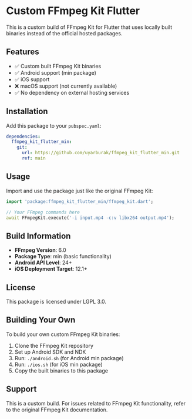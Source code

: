 # Custom FFmpeg Kit Flutter

This is a custom build of FFmpeg Kit for Flutter that uses locally built binaries instead of the official hosted packages.

## Features

- ✅ Custom built FFmpeg Kit binaries
- ✅ Android support (min package)
- ✅ iOS support
- ❌ macOS support (not currently available)
- ✅ No dependency on external hosting services

## Installation

Add this package to your `pubspec.yaml`:

```yaml
dependencies:
  ffmpeg_kit_flutter_min:
    git:
      url: https://github.com/uyarburak/ffmpeg_kit_flutter_min.git
      ref: main
```

## Usage

Import and use the package just like the original FFmpeg Kit:

```dart
import 'package:ffmpeg_kit_flutter_min/ffmpeg_kit.dart';

// Your FFmpeg commands here
await FFmpegKit.execute('-i input.mp4 -c:v libx264 output.mp4');
```

## Build Information

- **FFmpeg Version**: 6.0
- **Package Type**: min (basic functionality)
- **Android API Level**: 24+
- **iOS Deployment Target**: 12.1+

## License

This package is licensed under LGPL 3.0.

## Building Your Own

To build your own custom FFmpeg Kit binaries:

1. Clone the FFmpeg Kit repository
2. Set up Android SDK and NDK
3. Run: `./android.sh` (for Android min package)
4. Run: `./ios.sh` (for iOS min package)
5. Copy the built binaries to this package

## Support

This is a custom build. For issues related to FFmpeg Kit functionality, refer to the original FFmpeg Kit documentation.
